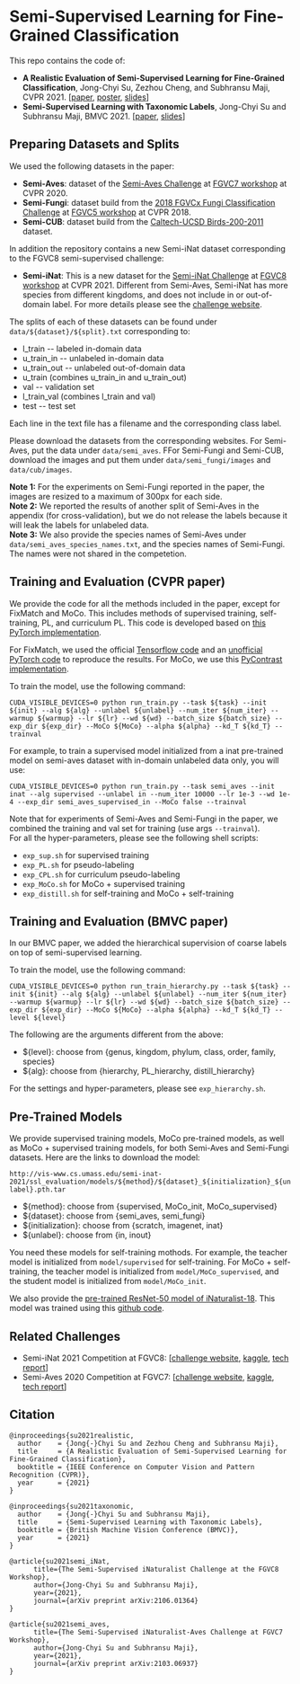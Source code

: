 # Semi-Supervised Learning for Fine-Grained Classification

This repo contains the code of:

- **A Realistic Evaluation of Semi-Supervised Learning for Fine-Grained Classification**, Jong-Chyi Su, Zezhou Cheng, and Subhransu Maji, CVPR 2021. [[paper](https://arxiv.org/abs/2104.00679), [poster](https://people.cs.umass.edu/~jcsu/papers/ssl_evaluation/poster.pdf), [slides](https://people.cs.umass.edu/~jcsu/papers/ssl_evaluation/slides.pdf)]
- **Semi-Supervised Learning with Taxonomic Labels**, Jong-Chyi Su and Subhransu Maji, BMVC 2021. [[paper](), [slides](https://people.cs.umass.edu/~jcsu/papers/ssl_evaluation/slides_bmvc.pdf)]

## Preparing Datasets and Splits
We used the following datasets in the paper:
- **Semi-Aves**: dataset of the [Semi-Aves Challenge](https://github.com/cvl-umass/semi-inat-2020) at [FGVC7 workshop](https://sites.google.com/view/fgvc7) at CVPR 2020.
- **Semi-Fungi**: dataset build from the [2018 FGVCx Fungi Classification Challenge](https://github.com/visipedia/fgvcx_fungi_comp) at [FGVC5 workshop](https://sites.google.com/view/fgvc5) at CVPR 2018.
- **Semi-CUB**: dataset build from the [Caltech-UCSD
  Birds-200-2011](http://www.vision.caltech.edu/visipedia/CUB-200-2011.html)
  dataset.
  

In addition the repository contains a new Semi-iNat dataset corresponding to
the FGVC8 semi-supervised challenge:
- **Semi-iNat**: This is a new dataset for the [Semi-iNat
  Challenge](https://github.com/cvl-umass/semi-inat-2021) at [FGVC8
  workshop](https://sites.google.com/view/fgvc8) at
  CVPR 2021. Different from Semi-Aves, Semi-iNat has more species from
  different kingdoms, and does not include in or out-of-domain label. 
  For more details please see
  the [challenge
  website](https://github.com/cvl-umass/semi-inat-2021).

The splits of each of these datasets can be found under
```data/${dataset}/${split}.txt``` corresponding to:
- l_train -- labeled in-domain data
- u_train_in -- unlabeled in-domain data
- u_train_out -- unlabeled out-of-domain data
- u_train (combines u_train_in and u_train_out)
- val -- validation set
- l_train_val (combines l_train and val)
- test -- test set

Each line in the text file has a filename and the corresponding class label.

Please download the datasets from the corresponding websites.
For Semi-Aves, put the data under `data/semi_aves`.
FFor Semi-Fungi and Semi-CUB, download the images and put them under
`data/semi_fungi/images` and `data/cub/images`.

**Note 1:** For the experiments on Semi-Fungi reported in the paper, the
images are resized to a maximum of 300px for each side.\
**Note 2:** We reported the results of another split of Semi-Aves in
the appendix (for cross-validation), but we do not release the labels
because it will leak the labels for unlabeled data. \
**Note 3:** We also provide the species names of Semi-Aves under
```data/semi_aves_species_names.txt```, and the species names of
Semi-Fungi. The names were not shared in the competetion.


## Training and Evaluation (CVPR paper)
We provide the code for all the methods included in the paper, except for FixMatch and MoCo. 
This includes methods of supervised training, self-training, PL, and curriculum PL.
This code is developed based on [this PyTorch implementation](https://github.com/perrying/realistic-ssl-evaluation-pytorch).

For FixMatch, we used the official [Tensorflow code](https://github.com/google-research/fixmatch) and an [unofficial PyTorch code](https://github.com/kekmodel/FixMatch-pytorch) to reproduce the results. 
For MoCo, we use this [PyContrast implementation](https://github.com/HobbitLong/PyContrast). 

To train the model, use the following command:
```
CUDA_VISIBLE_DEVICES=0 python run_train.py --task ${task} --init ${init} --alg ${alg} --unlabel ${unlabel} --num_iter ${num_iter} --warmup ${warmup} --lr ${lr} --wd ${wd} --batch_size ${batch_size} --exp_dir ${exp_dir} --MoCo ${MoCo} --alpha ${alpha} --kd_T ${kd_T} --trainval
```
For example, to train a supervised model initialized from a inat pre-trained model on semi-aves dataset with in-domain unlabeled data only, you will use:
```
CUDA_VISIBLE_DEVICES=0 python run_train.py --task semi_aves --init inat --alg supervised --unlabel in --num_iter 10000 --lr 1e-3 --wd 1e-4 --exp_dir semi_aves_supervised_in --MoCo false --trainval
```
Note that for experiments of Semi-Aves and Semi-Fungi in the paper, we combined the training and val set for training (use args `--trainval`).\
For all the hyper-parameters, please see the following shell scripts:
- `exp_sup.sh` for supervised training
- `exp_PL.sh` for pseudo-labeling
- `exp_CPL.sh` for curriculum pseudo-labeling
- `exp_MoCo.sh` for MoCo + supervised training
- `exp_distill.sh` for self-training and MoCo + self-training 

## Training and Evaluation (BMVC paper)
In our BMVC paper, we added the hierarchical supervision of coarse labels on top of semi-supervised learning.

To train the model, use the following command:
```
CUDA_VISIBLE_DEVICES=0 python run_train_hierarchy.py --task ${task} --init ${init} --alg ${alg} --unlabel ${unlabel} --num_iter ${num_iter} --warmup ${warmup} --lr ${lr} --wd ${wd} --batch_size ${batch_size} --exp_dir ${exp_dir} --MoCo ${MoCo} --alpha ${alpha} --kd_T ${kd_T} --level ${level}
```
The following are the arguments different from the above:
- ${level}: choose from {genus, kingdom, phylum, class, order, family, species}
- ${alg}: choose from {hierarchy, PL_hierarchy, distill_hierarchy}

For the settings and hyper-parameters, please see `exp_hierarchy.sh`.

## Pre-Trained Models
We provide supervised training models, MoCo pre-trained models, as
well as MoCo + supervised training models, for both Semi-Aves and
Semi-Fungi datasets. Here are the links to download the model:

```http://vis-www.cs.umass.edu/semi-inat-2021/ssl_evaluation/models/${method}/${dataset}_${initialization}_${unlabel}.pth.tar```

- ${method}: choose from {supervised, MoCo_init, MoCo_supervised}
- ${dataset}: choose from {semi_aves, semi_fungi}
- ${initialization}: choose from {scratch, imagenet, inat}
- ${unlabel}: choose from {in, inout}

You need these models for self-training mothods. For example, the
teacher model is initialized from `model/supervised` for
self-training. For MoCo + self-training, the teacher model is
initialized from `model/MoCo_supervised`, and the student model is
initialized from `model/MoCo_init`.

We also provide the [pre-trained ResNet-50 model of
iNaturalist-18](http://vis-www.cs.umass.edu/semi-inat-2021/ssl_evaluation/models/inat_resnet50.pth.tar). This
model was trained using this [github
code](https://github.com/macaodha/inat_comp_2018).

## Related Challenges
* Semi-iNat 2021 Competition at FGVC8: [[challenge website](https://github.com/cvl-umass/semi-inat-2021), [kaggle](https://www.kaggle.com/c/semi-inat-2021), [tech report](https://arxiv.org/abs/2106.01364)]
* Semi-Aves 2020 Competition at FGVC7: [[challenge website](https://github.com/cvl-umass/semi-inat-2020), [kaggle](https://www.kaggle.com/c/semi-inat-2020), [tech report](https://arxiv.org/abs/2103.06937)]

## Citation 
```
@inproceedings{su2021realistic,
  author    = {Jong{-}Chyi Su and Zezhou Cheng and Subhransu Maji},
  title     = {A Realistic Evaluation of Semi-Supervised Learning for Fine-Grained Classification},
  booktitle = {IEEE Conference on Computer Vision and Pattern Recognition (CVPR)},
  year      = {2021}
}

@inproceedings{su2021taxonomic,
  author    = {Jong{-}Chyi Su and Subhransu Maji},
  title     = {Semi-Supervised Learning with Taxonomic Labels},
  booktitle = {British Machine Vision Conference (BMVC)},
  year      = {2021}
}

@article{su2021semi_iNat,
      title={The Semi-Supervised iNaturalist Challenge at the FGVC8 Workshop}, 
      author={Jong-Chyi Su and Subhransu Maji},
      year={2021},
      journal={arXiv preprint arXiv:2106.01364}
}

@article{su2021semi_aves,
      title={The Semi-Supervised iNaturalist-Aves Challenge at FGVC7 Workshop}, 
      author={Jong-Chyi Su and Subhransu Maji},
      year={2021},
      journal={arXiv preprint arXiv:2103.06937}
}
```
